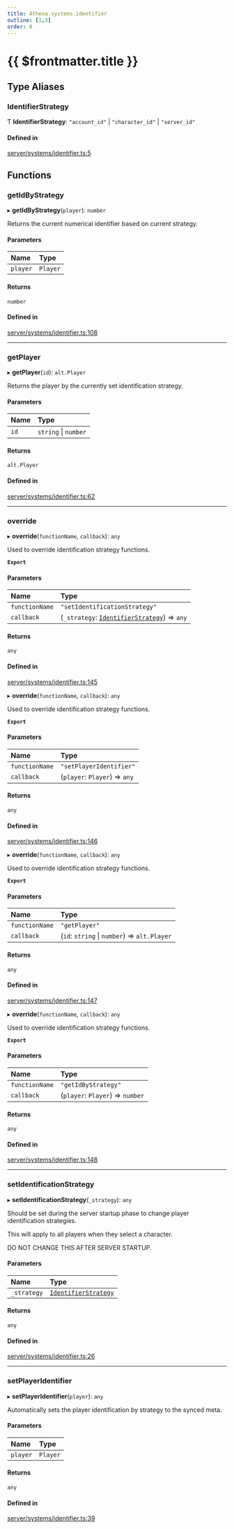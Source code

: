 ```yaml
---
title: Athena.systems.identifier
outline: [1,3]
order: 0
---
```


# {{ $frontmatter.title }}


## Type Aliases

### IdentifierStrategy

Ƭ **IdentifierStrategy**: ``"account_id"`` \| ``"character_id"`` \| ``"server_id"``

#### Defined in

[server/systems/identifier.ts:5](https://github.com/Stuyk/altv-athena/blob/ae8402672/src/core/server/systems/identifier.ts#L5)

## Functions

### getIdByStrategy

▸ **getIdByStrategy**(`player`): `number`

Returns the current numerical identifier based on current strategy.

#### Parameters

| Name | Type |
| :------ | :------ |
| `player` | `Player` |

#### Returns

`number`

#### Defined in

[server/systems/identifier.ts:108](https://github.com/Stuyk/altv-athena/blob/ae8402672/src/core/server/systems/identifier.ts#L108)

___

### getPlayer

▸ **getPlayer**(`id`): `alt.Player`

Returns the player by the currently set identification strategy.

#### Parameters

| Name | Type |
| :------ | :------ |
| `id` | `string` \| `number` |

#### Returns

`alt.Player`

#### Defined in

[server/systems/identifier.ts:62](https://github.com/Stuyk/altv-athena/blob/ae8402672/src/core/server/systems/identifier.ts#L62)

___

### override

▸ **override**(`functionName`, `callback`): `any`

Used to override identification strategy functions.

**`Export`**

#### Parameters

| Name | Type |
| :------ | :------ |
| `functionName` | ``"setIdentificationStrategy"`` |
| `callback` | (`_strategy`: [`IdentifierStrategy`](server_systems_identifier.md#IdentifierStrategy)) => `any` |

#### Returns

`any`

#### Defined in

[server/systems/identifier.ts:145](https://github.com/Stuyk/altv-athena/blob/ae8402672/src/core/server/systems/identifier.ts#L145)

▸ **override**(`functionName`, `callback`): `any`

Used to override identification strategy functions.

**`Export`**

#### Parameters

| Name | Type |
| :------ | :------ |
| `functionName` | ``"setPlayerIdentifier"`` |
| `callback` | (`player`: `Player`) => `any` |

#### Returns

`any`

#### Defined in

[server/systems/identifier.ts:146](https://github.com/Stuyk/altv-athena/blob/ae8402672/src/core/server/systems/identifier.ts#L146)

▸ **override**(`functionName`, `callback`): `any`

Used to override identification strategy functions.

**`Export`**

#### Parameters

| Name | Type |
| :------ | :------ |
| `functionName` | ``"getPlayer"`` |
| `callback` | (`id`: `string` \| `number`) => `alt.Player` |

#### Returns

`any`

#### Defined in

[server/systems/identifier.ts:147](https://github.com/Stuyk/altv-athena/blob/ae8402672/src/core/server/systems/identifier.ts#L147)

▸ **override**(`functionName`, `callback`): `any`

Used to override identification strategy functions.

**`Export`**

#### Parameters

| Name | Type |
| :------ | :------ |
| `functionName` | ``"getIdByStrategy"`` |
| `callback` | (`player`: `Player`) => `number` |

#### Returns

`any`

#### Defined in

[server/systems/identifier.ts:148](https://github.com/Stuyk/altv-athena/blob/ae8402672/src/core/server/systems/identifier.ts#L148)

___

### setIdentificationStrategy

▸ **setIdentificationStrategy**(`_strategy`): `any`

Should be set during the server startup phase to change player identification strategies.

This will apply to all players when they select a character.

DO NOT CHANGE THIS AFTER SERVER STARTUP.

#### Parameters

| Name | Type |
| :------ | :------ |
| `_strategy` | [`IdentifierStrategy`](server_systems_identifier.md#IdentifierStrategy) |

#### Returns

`any`

#### Defined in

[server/systems/identifier.ts:26](https://github.com/Stuyk/altv-athena/blob/ae8402672/src/core/server/systems/identifier.ts#L26)

___

### setPlayerIdentifier

▸ **setPlayerIdentifier**(`player`): `any`

Automatically sets the player identification by strategy to the synced meta.

#### Parameters

| Name | Type |
| :------ | :------ |
| `player` | `Player` |

#### Returns

`any`

#### Defined in

[server/systems/identifier.ts:39](https://github.com/Stuyk/altv-athena/blob/ae8402672/src/core/server/systems/identifier.ts#L39)
